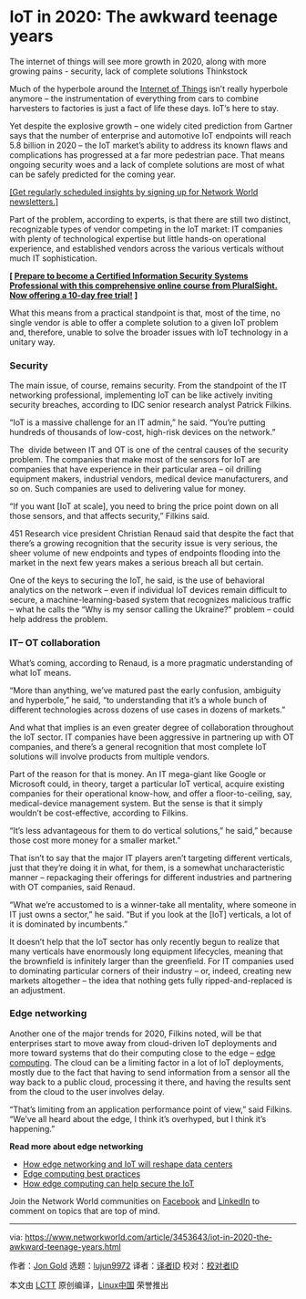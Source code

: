 [#]: collector: (lujun9972)
[#]: translator: ( )
[#]: reviewer: ( )
[#]: publisher: ( )
[#]: url: ( )
[#]: subject: (IoT in 2020: The awkward teenage years)
[#]: via: (https://www.networkworld.com/article/3453643/iot-in-2020-the-awkward-teenage-years.html)
[#]: author: (Jon Gold https://www.networkworld.com/author/Jon-Gold/)

IoT in 2020: The awkward teenage years
======
The internet of things will see more growth in 2020, along with more growing pains - security, lack of complete solutions
Thinkstock

Much of the hyperbole around the [Internet of Things][1] isn’t really hyperbole anymore – the instrumentation of everything from cars to combine harvesters to factories is just a fact of life these days. IoT’s here to stay.

Yet despite the explosive growth – one widely cited prediction from Gartner says that the number of enterprise and automotive IoT endpoints will reach 5.8 billion in 2020 – the IoT market’s ability to address its known flaws and complications has progressed at a far more pedestrian pace. That means ongoing security woes and a lack of complete solutions are most of what can be safely predicted for the coming year.

[[Get regularly scheduled insights by signing up for Network World newsletters.]][2]

Part of the problem, according to experts, is that there are still two distinct, recognizable types of vendor competing in the IoT market: IT companies with plenty of technological expertise but little hands-on operational experience, and established vendors across the various verticals without much IT sophistication.

**[ [Prepare to become a Certified Information Security Systems Professional with this comprehensive online course from PluralSight. Now offering a 10-day free trial!][3] ]**

What this means from a practical standpoint is that, most of the time, no single vendor is able to offer a complete solution to a given IoT problem and, therefore, unable to solve the broader issues with IoT technology in a unitary way.

### Security

The main issue, of course, remains security. From the standpoint of the IT networking professional, implementing IoT can be like actively inviting security breaches, according to IDC senior research analyst Patrick Filkins.

“IoT is a massive challenge for an IT admin,” he said. “You’re putting hundreds of thousands of low-cost, high-risk devices on the network.”

The  divide between IT and OT is one of the central causes of the security problem. The companies that make most of the sensors for IoT are companies that have experience in their particular area – oil drilling equipment makers, industrial vendors, medical device manufacturers, and so on. Such companies are used to delivering value for money.

“If you want [IoT at scale], you need to bring the price point down on all those sensors, and that affects security,” Filkins said.

451 Research vice president Christian Renaud said that despite the fact that there’s a growing recognition that the security issue is very serious, the sheer volume of new endpoints and types of endpoints flooding into the market in the next few years makes a serious breach all but certain.

One of the keys to securing the IoT, he said, is the use of behavioral analytics on the network – even if individual IoT devices remain difficult to secure, a machine-learning-based system that recognizes malicious traffic – what he calls the “Why is my sensor calling the Ukraine?” problem – could help address the problem.

### IT– OT collaboration

What’s coming, according to Renaud, is a more pragmatic understanding of what IoT means.

“More than anything, we’ve matured past the early confusion, ambiguity and hyperbole,” he said, “to understanding that it’s a whole bunch of different technologies across dozens of use cases in dozens of markets.”

And what that implies is an even greater degree of collaboration throughout the IoT sector. IT companies have been aggressive in partnering up with OT companies, and there’s a general recognition that most complete IoT solutions will involve products from multiple vendors.

Part of the reason for that is money. An IT mega-giant like Google or Microsoft could, in theory, target a particular IoT vertical, acquire existing companies for their operational know-how, and offer a floor-to-ceiling, say, medical-device management system. But the sense is that it simply wouldn’t be cost-effective, according to Filkins.

“It’s less advantageous for them to do vertical solutions,” he said,” because those cost more money for a smaller market.”

That isn’t to say that the major IT players aren’t targeting different verticals, just that they’re doing it in what, for them, is a somewhat uncharacteristic manner – repackaging their offerings for different industries and partnering with OT companies, said Renaud.

“What we’re accustomed to is a winner-take all mentality, where someone in IT just owns a sector,” he said. “But if you look at the [IoT] verticals, a lot of it is dominated by incumbents.”

It doesn’t help that the IoT sector has only recently begun to realize that many verticals have enormously long equipment lifecycles, meaning that the brownfield is infinitely larger than the greenfield. For IT companies used to dominating particular corners of their industry – or, indeed, creating new markets altogether – the idea that nothing gets fully ripped-and-replaced is an adjustment.

### Edge networking

Another one of the major trends for 2020, Filkins noted, will be that enterprises start to move away from cloud-driven IoT deployments and more toward systems that do their computing close to the edge – [edge computing][4]. The cloud can be a limiting factor in a lot of IoT deployments, mostly due to the fact that having to send information from a sensor all the way back to a public cloud, processing it there, and having the results sent from the cloud to the user involves delay.

“That’s limiting from an application performance point of view,” said Filkins. “We’ve all heard about the edge, I think it’s overhyped, but I think it’s happening.”

**Read more about edge networking**

  * [How edge networking and IoT will reshape data centers][5]
  * [Edge computing best practices][6]
  * [How edge computing can help secure the IoT][7]



Join the Network World communities on [Facebook][8] and [LinkedIn][9] to comment on topics that are top of mind.

--------------------------------------------------------------------------------

via: https://www.networkworld.com/article/3453643/iot-in-2020-the-awkward-teenage-years.html

作者：[Jon Gold][a]
选题：[lujun9972][b]
译者：[译者ID](https://github.com/译者ID)
校对：[校对者ID](https://github.com/校对者ID)

本文由 [LCTT](https://github.com/LCTT/TranslateProject) 原创编译，[Linux中国](https://linux.cn/) 荣誉推出

[a]: https://www.networkworld.com/author/Jon-Gold/
[b]: https://github.com/lujun9972
[1]: https://www.networkworld.com/article/3207535/what-is-iot-how-the-internet-of-things-works.html
[2]: https://www.networkworld.com/newsletters/signup.html
[3]: https://pluralsight.pxf.io/c/321564/424552/7490?u=https%3A%2F%2Fwww.pluralsight.com%2Fpaths%2Fcertified-information-systems-security-professional-cisspr
[4]: https://www.networkworld.com/article/3224893/what-is-edge-computing-and-how-it-s-changing-the-network.html
[5]: https://www.networkworld.com/article/3291790/data-center/how-edge-networking-and-iot-will-reshape-data-centers.html
[6]: https://www.networkworld.com/article/3331978/lan-wan/edge-computing-best-practices.html
[7]: https://www.networkworld.com/article/3331905/internet-of-things/how-edge-computing-can-help-secure-the-iot.html
[8]: https://www.facebook.com/NetworkWorld/
[9]: https://www.linkedin.com/company/network-world
